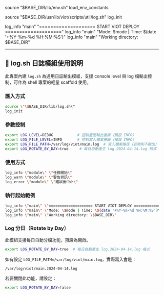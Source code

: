 


source "$BASE_DIR/lib/env.sh"
load_env_constants



source "$BASE_DIR/usr/lib/viot/scripts/util/log.sh"
log_init

log_info "main" "==================== START VIOT DEPLOY ===================="
log_info "main" "Mode: $mode | Time: $(date '+%Y-%m-%d %H:%M:%S')"
log_info "main" "Working directory: $BASE_DIR"

---

## 📘 log.sh 日誌模組使用說明

此專案內建 `log.sh` 為通用日誌輸出模組，支援 console level 與 log 檔輸出控制，可作為 shell 專案的輕量 scaffold 使用。

### 匯入方式

```bash
source \"\$BASE_DIR/lib/log.sh\"
log_init
```

### 參數控制

```bash
export LOG_LEVEL=DEBUG           # 控制畫面輸出層級（預設 INFO）
export LOG_FILE_LEVEL=INFO       # 控制寫入檔案層級（預設 INFO）
export LOG_FILE_PATH=/var/log/viot/main.log  # 寫入檔案路徑（若無則不輸出）
export LOG_ROTATE_BY_DAY=true     # 每日自動產生 log.2024-04-14.log 格式
```

### 使用方式

```bash
log_info \"module\" \"任務開始\"
log_warn \"module\" \"警告資訊\"
log_error \"module\" \"錯誤後中止\"
```

### 執行起始範例

```bash
log_info \"main\" \"==================== START VIOT DEPLOY ====================\"
log_info \"main\" \"Mode: \$mode | Time: \$(date '+%Y-%m-%d %H:%M:%S')\"
log_info \"main\" \"Working directory: \$BASE_DIR\"
```

### Log 分日（Rotate by Day）

此模組支援每日自動分檔功能，預設為開啟。

```bash
export LOG_ROTATE_BY_DAY=true  # 每日自動產生 log.2024-04-14.log 格式
```

如有設定 `LOG_FILE_PATH=/var/log/viot/main.log`，實際寫入會是：

```
/var/log/viot/main.2024-04-14.log
```

若要關閉此功能，請設定：

```bash
export LOG_ROTATE_BY_DAY=false
```